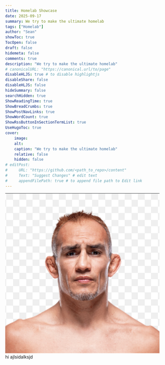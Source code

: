 ```yaml
---
title: Homelab Showcase
date: 2025-09-17
summary: We try to make the ultimate homelab
tags: ["Homelab"]
author: "Sean"
showToc: true
TocOpen: false
draft: false
hidemeta: false
comments: true
description: "We try to make the ultimate homelab"
# canonicalURL: "https://canonical.url/to/page"
disableHLJS: true # to disable highlightjs
disableShare: false
disableHLJS: false
hideSummary: false
searchHidden: true
ShowReadingTime: true
ShowBreadCrumbs: true
ShowPostNavLinks: true
ShowWordCount: true
ShowRssButtonInSectionTermList: true
UseHugoToc: true
cover:
    image: 
    alt: 
    caption: "We try to make the ultimate homelab" 
    relative: false 
    hidden: false 
# editPost:
#     URL: "https://github.com/<path_to_repo>/content"
#     Text: "Suggest Changes" # edit text
#     appendFilePath: true # to append file path to Edit link
---
```

![name](assets/tony.png#center)
hi
ajlsidalksjd